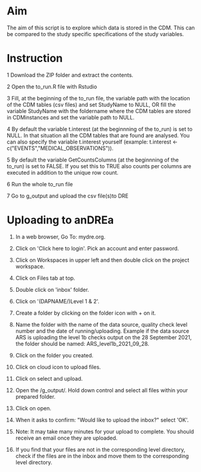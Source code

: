 # Aim
The aim of this script is to explore which data is stored in the CDM. This can be compared to the study specific specifications of the study variables.

# Instruction

1 Download the ZIP folder and extract the contents.

2 Open the to_run.R file with Rstudio

3 Fill, at the beginning of the to_run file, the variable path with the location of the CDM tables (csv files) and set StudyName to NULL, OR fill the variable StudyName with the foldername where the CDM tables are stored in CDMinstances and set the variable path to NULL. 

4 By default the variable t.interest (at the beginnning of the to_run) is set to NULL. In that situation all the CDM tables that are found are analysed. You can also specify the variable t.interest yourself (example: t.interest <- c("EVENTS","MEDICAL_OBSERVATIONS")).

5 By default the variable  GetCountsColumns (at the beginnning of the to_run) is set to FALSE. If you set this to TRUE also counts per columns are executed in addition to the unique row count.

6 Run the whole to_run file

7 Go to g_output and upload the csv file(s)to DRE


# Uploading to anDREa

1.	In a web browser, Go To: mydre.org.

2.	Click on 'Click here to login'. Pick an account and enter password.

3.	Click on Workspaces in upper left and then double click on the project workspace.

4.	Click on Files tab at top.

5.	Double click on 'inbox' folder.

6.	Click on '(DAPNAME/)Level 1 & 2'.

7.	Create a folder by clicking on the folder icon with + on it.

8.	Name the folder with the name of the data source, quality check level number and the date of running/uploading. Example if the data source ARS is uploading the level 1b checks output on the 28 September 2021, the folder should be named: ARS_level1b_2021_09_28.

9.	Click on the folder you created.

10.	Click on cloud icon to upload files.

11.	Click on select and upload.

12.	Open the /g_output/. Hold down control and select all files within your prepared folder.

13.	Click on open.

14.	When it asks to confirm: "Would like to upload the inbox?" select 'OK'.

15.	Note: It may take many minutes for your upload to complete. You should receive an email once they are uploaded.

16.	If you find that your files are not in the corresponding level directory, check if the files are in the inbox and move them to the corresponding level directory.

